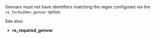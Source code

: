 Genvars must not have identifiers matching the regex configured via the
`re_forbidden_genvar` option.

See also:
  - **re_required_genvar**
